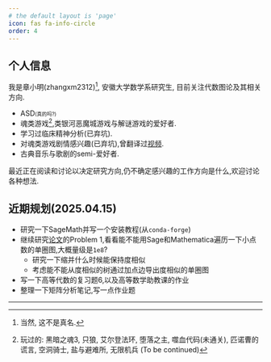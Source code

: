 ```yaml
---
# the default layout is 'page'
icon: fas fa-info-circle
order: 4
---
```


## 个人信息

我是章小明(zhangxm2312)[^ft1], 安徽大学数学系研究生, 目前关注代数图论及其相关方向.

- ASD<font size="1">(真的吗?)</font>
- 魂类游戏[^ft2],类银河恶魔城游戏与解谜游戏的爱好者.
- 学习过临床精神分析(已弃坑).
- 对魂类游戏剧情感兴趣(已弃坑),曾翻译过[视频](https://www.bilibili.com/video/BV1kk4y1h7tu).
- 古典音乐与歌剧的semi-爱好者.

最近正在阅读和讨论以决定研究方向,仍不确定感兴趣的工作方向是什么,欢迎讨论各种想法.

## 近期规划(2025.04.15)
- 研究一下SageMath并写一个安装教程(从`conda-forge`)
- 继续研究[论文](https://arxiv.org/abs/2407.11328)的Problem 1,看看能不能用Sage和Mathematica遍历一下小点数的单圈图,大概量级是`1e8`?
  - 研究一下缩并什么时候能保持度相似
  - 考虑能不能从度相似的树通过加点边导出度相似的单圈图
- 写一下高等代数的复习题6,以及高等数学助教课的作业
- 整理一下矩阵分析笔记,写一点作业题

<!-- 一些构造DS(度相似)图的方法:
1. DS连通图的补图DS
2. 如果图满足Local Switch条件则LS前后的图DS
3.1. DS图和同一个图的并DS
3.2. 正则DS图和同一个图的Join DS
4. 两对DS图分别的笛卡尔积,张量积,强积和字典积也DS.
5. DS图与同一图的k-和在条件下DS.
(1) 和k个根图的和DS.
(2) 和k个P_2的和,即度数相同的点挂上叶子的图, DS.
(3) 每个图的所有度数相同点生成完备图(复杂,详见Lemma 8.2)DS
6. DS图中删去度数异于其它点的点后仍DS
7. DS图的A-\mu D相似,等价于tI+\mu D-A的SNF相同

两个图的A-\mu D相似等价于SNF相同(在Q(\mu)上),因此从而A和D分别相似 -->

---

[^ft1]:当然, 这不是真名.
[^ft2]:玩过的: 黑暗之魂3, 只狼, 艾尔登法环, 堕落之主, 噬血代码(未通关), 匹诺曹的谎言, 空洞骑士, 盐与避难所, 无限机兵 (To be continued)
